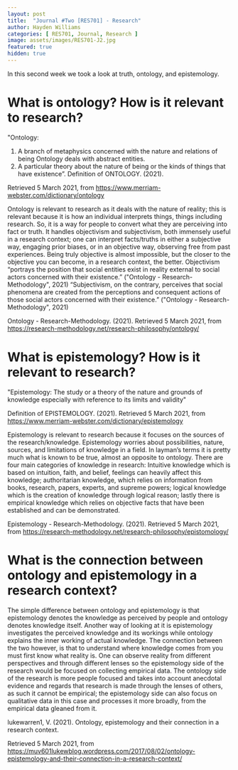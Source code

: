 ```yaml
---
layout: post
title:  "Journal #Two [RES701] - Research" 
author: Hayden Williams
categories: [ RES701, Journal, Research ]
image: assets/images/RES701-J2.jpg
featured: true
hidden: true
---
```


In this second week we took a look at truth, ontology, and epistemology.
# What is ontology? How is it relevant to research?
"Ontology:
1. A branch of metaphysics concerned with the nature and relations of being Ontology deals with abstract entities.
2. A particular theory about the nature of being or the kinds of things that have existence”.
Definition of ONTOLOGY. (2021). 

Retrieved 5 March 2021, from https://www.merriam-webster.com/dictionary/ontology

Ontology is relevant to research as it deals with the nature of reality; this is relevant because it is how an individual interprets things, things including research. So, it is a way for people to convert what they are perceiving into fact or truth. It handles objectivism and subjectivism, both immensely useful in a research context; one can interpret facts/truths in either a subjective way, engaging prior biases, or in an objective way, observing free from past experiences. Being truly objective is almost impossible, but the closer to the objective you can become, in a research context, the better.
Objectivism “portrays the position that social entities exist in reality external to social actors concerned with their existence.” ("Ontology - Research-Methodology", 2021)
“Subjectivism, on the contrary, perceives that social phenomena are created from the perceptions and consequent actions of those social actors concerned with their existence.” ("Ontology - Research-Methodology", 2021) 

Ontology - Research-Methodology. (2021). Retrieved 5 March 2021, from https://research-methodology.net/research-philosophy/ontology/

# What is epistemology? How is it relevant to research?
"Epistemology:
The study or a theory of the nature and grounds of knowledge especially with reference to its limits and validity"

Definition of EPISTEMOLOGY. (2021). Retrieved 5 March 2021, from https://www.merriam-webster.com/dictionary/epistemology

Epistemology is relevant to research because it focuses on the sources of the research/knowledge. Epistemology worries about possibilities, nature, sources, and limitations of knowledge in a field. In layman’s terms it is pretty much what is known to be true, almost an opposite to ontology. There are four main categories of knowledge in research: Intuitive knowledge which is based on intuition, faith, and belief, feelings can heavily affect this knowledge; authoritarian knowledge, which relies on information from books, research, papers, experts, and supreme powers; logical knowledge which is the creation of knowledge through logical reason; lastly there is empirical knowledge which relies on objective facts that have been established and can be demonstrated. 

Epistemology - Research-Methodology. (2021). Retrieved 5 March 2021, from https://research-methodology.net/research-philosophy/epistomology/

# What is the connection between ontology and epistemology in a research context?
The simple difference between ontology and epistemology is that epistemology denotes the knowledge as perceived by people and ontology denotes knowledge itself. 
Another way of looking at it is epistemology investigates the perceived knowledge and its workings while ontology explains the inner working of actual knowledge. 
The connection between the two however, is that to understand where knowledge comes from you must first know what reality is. One can observe reality from different perspectives and through different lenses so the epistemology side of the research would be focused on collecting empirical data. The ontology side of the research is more people focused and takes into account anecdotal evidence and regards that research is made through the lenses of others, as such it cannot be empirical; the epistemology side can also focus on qualitative data in this case and processes it more broadly, from the empirical data gleaned from it.

lukewarren1, V. (2021). Ontology, epistemology and their connection in a research context. 

Retrieved 5 March 2021, from https://muv601lukewblog.wordpress.com/2017/08/02/ontology-epistemology-and-their-connection-in-a-research-context/

